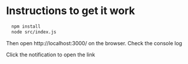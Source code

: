 # Instructions to get it work

```bash 
  npm install
  node src/index.js
```

Then open http://localhost:3000/ on the browser. Check the console log

Click the notification to open the link
